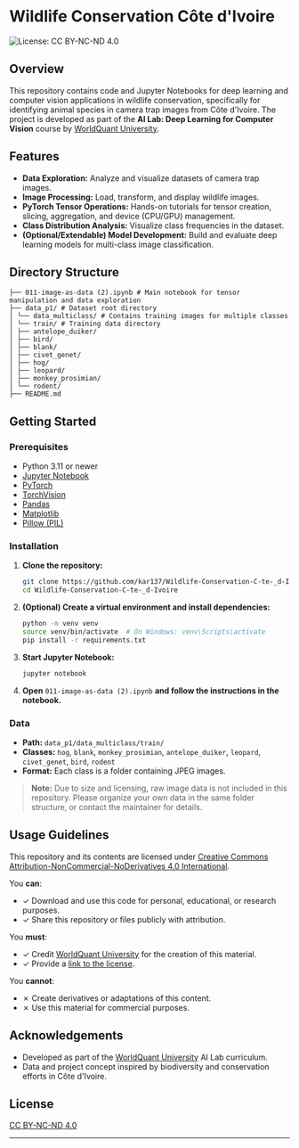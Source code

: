 # Wildlife Conservation Côte d'Ivoire

![License: CC BY-NC-ND 4.0](https://img.shields.io/badge/License-CC%20BY--NC--ND%204.0-lightgrey.svg)

## Overview

This repository contains code and Jupyter Notebooks for deep learning and computer vision applications in wildlife conservation, specifically for identifying animal species in camera trap images from Côte d'Ivoire. The project is developed as part of the **AI Lab: Deep Learning for Computer Vision** course by [WorldQuant University](https://www.wqu.edu/).

## Features

- **Data Exploration:** Analyze and visualize datasets of camera trap images.
- **Image Processing:** Load, transform, and display wildlife images.
- **PyTorch Tensor Operations:** Hands-on tutorials for tensor creation, slicing, aggregation, and device (CPU/GPU) management.
- **Class Distribution Analysis:** Visualize class frequencies in the dataset.
- **(Optional/Extendable) Model Development:** Build and evaluate deep learning models for multi-class image classification.

## Directory Structure
```
├── 011-image-as-data (2).ipynb # Main notebook for tensor manipulation and data exploration
├── data_p1/ # Dataset root directory
│ └── data_multiclass/ # Contains training images for multiple classes
│ └── train/ # Training data directory
│ ├── antelope_duiker/
│ ├── bird/
│ ├── blank/
│ ├── civet_genet/
│ ├── hog/
│ ├── leopard/
│ ├── monkey_prosimian/
│ └── rodent/
├── README.md 
```

## Getting Started

### Prerequisites

- Python 3.11 or newer
- [Jupyter Notebook](https://jupyter.org/)
- [PyTorch](https://pytorch.org/)
- [TorchVision](https://pytorch.org/vision/stable/index.html)
- [Pandas](https://pandas.pydata.org/)
- [Matplotlib](https://matplotlib.org/)
- [Pillow (PIL)](https://pillow.readthedocs.io/en/stable/)

### Installation

1. **Clone the repository:**
    ```bash
    git clone https://github.com/kar137/Wildlife-Conservation-C-te-_d-Ivoire.git
    cd Wildlife-Conservation-C-te-_d-Ivoire
    ```

2. **(Optional) Create a virtual environment and install dependencies:**
    ```bash
    python -m venv venv
    source venv/bin/activate  # On Windows: venv\Scripts\activate
    pip install -r requirements.txt
    ```

3. **Start Jupyter Notebook:**
    ```bash
    jupyter notebook
    ```

4. **Open** `011-image-as-data (2).ipynb` **and follow the instructions in the notebook.**

### Data

- **Path:** `data_p1/data_multiclass/train/`
- **Classes:** `hog`, `blank`, `monkey_prosimian`, `antelope_duiker`, `leopard`, `civet_genet`, `bird`, `rodent`
- **Format:** Each class is a folder containing JPEG images.

> **Note:** Due to size and licensing, raw image data is not included in this repository. Please organize your own data in the same folder structure, or contact the maintainer for details.

## Usage Guidelines

This repository and its contents are licensed under [Creative Commons Attribution-NonCommercial-NoDerivatives 4.0 International](https://creativecommons.org/licenses/by-nc-nd/4.0/).

You **can**:
- ✓ Download and use this code for personal, educational, or research purposes.
- ✓ Share this repository or files publicly with attribution.

You **must**:
- ✓ Credit [WorldQuant University](https://www.wqu.edu/) for the creation of this material.
- ✓ Provide a [link to the license](https://creativecommons.org/licenses/by-nc-nd/4.0/).

You **cannot**:
- ✗ Create derivatives or adaptations of this content.
- ✗ Use this material for commercial purposes.

## Acknowledgements

- Developed as part of the [WorldQuant University](https://www.wqu.edu/) AI Lab curriculum.
- Data and project concept inspired by biodiversity and conservation efforts in Côte d'Ivoire.

## License

[CC BY-NC-ND 4.0](https://creativecommons.org/licenses/by-nc-nd/4.0/)

---
